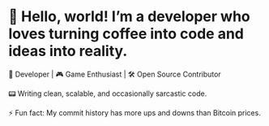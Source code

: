 <!--
**hotmob/hotmob** is a ✨ _special_ ✨ repository because its `README.md` (this file) appears on your GitHub profile.

Here are some ideas to get you started:

- 🔭 I’m currently working on ...
- 🌱 I’m currently learning ...
- 👯 I’m looking to collaborate on ...
- 🤔 I’m looking for help with ...
- 💬 Ask me about ...
- 📫 How to reach me: ...
- 😄 Pronouns: ...
- ⚡ Fun fact: ...
-->

# 👋 Hello, world! I’m a developer who loves turning coffee into code and ideas into reality.

🚀 Developer | 🎮 Game Enthusiast | 🛠️ Open Source Contributor  

📟 Writing clean, scalable, and occasionally sarcastic code.  

⚡ Fun fact: My commit history has more ups and downs than Bitcoin prices.  
